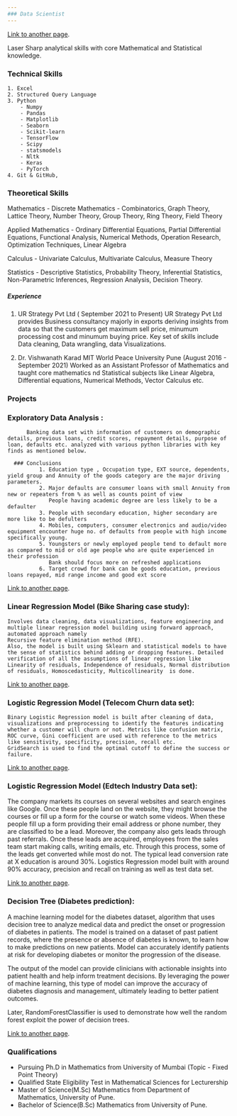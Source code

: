 ```yaml
---
### Data Scientist
---
```




[Link to another page](https://www.linkedin.com/in/jobs4gaurav-soni/).

Laser Sharp analytical skills with core Mathematical and Statistical knowledge. 


### Technical Skills

    1. Excel
    2. Structured Query Language
    3. Python 
        - Numpy
        - Pandas
        - Matplotlib
        - Seaborn
        - Scikit-learn
        - TensorFlow
        - Scipy 
        - statsmodels
        - Nltk
        - Keras
        - PyTorch
    4. Git & GitHub, 
    
### Theoretical Skills

Mathematics - 
  Discrete Mathematics - Combinatorics, Graph Theory, Lattice Theory, Number Theory, Group Theory, Ring Theory, Field Theory 
  
  
  Applied Mathematics - Ordinary Differential Equations, Partial Differential Equations, Functional Analysis, Numerical Methods, Operation Research, Optimization Techniques, Linear Algebra 
  
  
  Calculus -  Univariate Calculus, Multivariate Calculus, Measure Theory
  
  Statistics - Descriptive Statistics, Probability Theory, Inferential Statistics, Non-Parametric Inferences, Regression Analysis, Decision Theory. 

##### Experience 

1.  UR Strategy Pvt Ltd ( September 2021 to Present) UR Strategy Pvt Ltd provides Business consultancy majorly in exports deriving insights from data so that the customers get maximum sell price, minumum processing cost and minumum buying price. Key set of skills include Data cleaning, Data wrangling, data Visualizations. 


3.  Dr. Vishwanath Karad MIT World Peace University Pune (August 2016 - September 2021) Worked as an Assistant Professor of Mathematics and taught core mathematics nd Statistical subjects like Linear Algebra, Differential equations, Numerical Methods, Vector Calculus etc.



### Projects 

### Exploratory Data Analysis : 
          Banking data set with information of customers on demographic details, previous loans, credit scores, repayment details, purpose of loan, defaults etc. analyzed with various python libraries with key finds as mentioned below. 
          
      ### Conclusions
              1. Education type , Occupation type, EXT source, dependents, yield group and Annuity of the goods category are the major driving parameters.
              2. Major defaults are consumer loans with small Annuity from new or repeaters from % as well as counts point of view
                 People having academic degree are less likely to be a defaulter
              3. People with secondary education, higher secondary are more like to be defulters
              4. Mobiles, computers, consumer electronics and audio/video equipment encounter huge no. of defaults from people with high income specifically young.
              5. Youngsters or newly employed people tend to default more as compared to mid or old age people who are quite experienced in their profession
                 Bank should focus more on refreshed applications
              6. Target crowd for bank can be goods education, previous loans repayed, mid range income and good ext score
              
[Link to another page](https://www.kaggle.com/code/gauravsoni7564/exploratory-data-analysis-for-banking-dataset).

### Linear Regression Model (Bike Sharing case study): 
    Involves data cleaning, data visualizations, feature engineering and multiple linear regression model building using forward approach, automated approach namely 
    Recursive feature elimination method (RFE). 
    Also, the model is built using Sklearn and statistical models to have the sense of statistics behind adding or dropping features. Detailed verification of all the assumptions of linear regression like Linearity of residuals, Independence of residuals, Normal distribution of residuals, Homoscedasticity, Multicollinearity  is done. 

[Link to another page](https://github.com/ProfGaurav/Bike-sharing-MLR).

### Logistic Regression Model (Telecom Churn data set):
    Binary Logistic Regression model is built after cleaning of data, visualizations and preprocessing to identify the features indicating whether a customer will churn or not. Metrics like confusion matrix, ROC curve, Gini coefficient are used with reference to the metrics like sensitivity, specificity, precision, recall etc. 
    GridSearch is used to find the optimal cutoff to define the success or failure. 

[Link to another page](https://github.com/ProfGaurav/Logistic_telecom_churn).

### Logistic Regression Model (Edtech Industry Data set): 
  The company markets its courses on several websites and search engines like Google. Once these people land on the website, they might browse the courses or fill up a form for the course or watch some videos. When these people fill up a form providing their email address or phone number, they are classified to be a lead. Moreover, the company also gets leads through past referrals. Once these leads are acquired, employees from the sales team start making calls, writing emails, etc. Through this process, some of the leads get converted while most do not. The typical lead conversion rate at X education is around 30%.
  Logistics Regression model built with around 90% accuracy, precision and recall on training as well as test data set. 

[Link to another page](https://github.com/ProfGaurav/Lead_scoring_case_study).

### Decision Tree (Diabetes prediction):  
  A machine learning model for the diabetes dataset, algorithm that uses decision tree to analyze medical data and predict the onset or progression of diabetes in patients. The model is trained on a dataset of past patient records, where the presence or absence of diabetes is known, to learn how to make predictions on new patients. Model can accurately identify patients at risk for developing diabetes or monitor the progression of the disease.

The output of the model can provide clinicians with actionable insights into patient health and help inform treatment decisions. By leveraging the power of machine learning, this type of model can improve the accuracy of diabetes diagnosis and management, ultimately leading to better patient outcomes.

Later, RandomForestClassifier is used to demonstrate how well the random forest exploit the power of decision trees. 

[Link to another page](https://github.com/ProfGaurav/Decision_tree_Diabetes). 


### Qualifications
  - Pursuing Ph.D in Mathematics from University of Mumbai (Topic - Fixed Point Theory)
  - Qualified State Eligibility Test in Mathematical Sciences for Lecturership
  - Master of Science(M.Sc) Mathematics from Department of Mathematics, University of Pune.
  - Bachelor of Science(B.Sc) Mathematics from University of Pune. 


```

